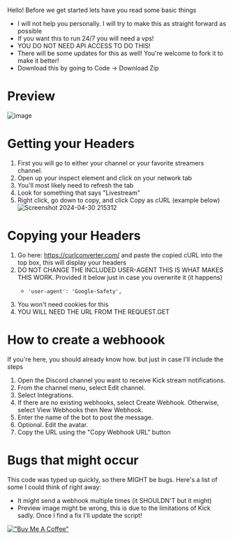 Hello! Before we get started lets have you read some basic things

- I will not help you personally. I will try to make this as straight forward as possible
- If you want this to run 24/7 you will need a vps!
- YOU DO NOT NEED API ACCESS TO DO THIS!
- There will be some updates for this as well! You're welcome to fork it to make it better!
- Download this by going to Code -> Download Zip

Preview
========================
![image](https://github.com/AkaCurtis/kick-webhook/assets/63390006/887d7c8a-89b9-4531-a385-d33a94d11cf8)


Getting your Headers
========================

1. First you will go to either your channel or your favorite streamers channel. 
2. Open up your inspect element and click on your network tab
3. You'll most likely need to refresh the tab
4. Look for something that says "Livestream"
5. Right click, go down to copy, and click Copy as cURL (example below)
![Screenshot 2024-04-30 215312](https://github.com/AkaCurtis/kick-webhook/assets/63390006/c286db31-008e-4e7f-bdd3-9bb7fba84228)

Copying your Headers
========================
1. Go here: https://curlconverter.com/ and paste the copied cURL into the top box, this will display your headers 
2. DO NOT CHANGE THE INCLUDED USER-AGENT THIS IS WHAT MAKES THIS WORK. Provided it below just in case you overwrite it (it happens)
    -     'user-agent': 'Google-Safety',
3. You won't need cookies for this
4. YOU WILL NEED THE URL FROM THE REQUEST.GET

How to create a webhoook
========================
If you're here, you should already know how. but just in case I'll include the steps

1. Open the Discord channel you want to receive Kick stream notifications.
2. From the channel menu, select Edit channel.
3. Select Integrations.
4. If there are no existing webhooks, select Create Webhook. Otherwise, select View Webhooks then New Webhook.
5. Enter the name of the bot to post the message.
6. Optional. Edit the avatar.
7. Copy the URL using the "Copy Webhook URL" button

Bugs that might occur
========================
This code was typed up quickly, so there MIGHT be bugs. Here's a list of some I could think of right away:
- It might send a webhook multiple times (it SHOULDN'T but it might)
- Preview image might be wrong, this is due to the limitations of Kick sadly. Once I find a fix I'll update the script!

[!["Buy Me A Coffee"](https://www.buymeacoffee.com/assets/img/custom_images/orange_img.png)](https://cash.app/$WRDSY)
